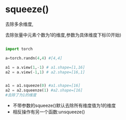 # squeeze()

去除多余维度,

去除张量中元素个数为1的维度,参数为具体维度下标(0开始)

```py

import torch

a=torch.randn(4,4) #[4,4]

a1 = a.view(1,-1) # a1.shape=[1,16]
a2 = a.view(-1,1) # a2.shape=[16,1]


a1 = a1.squeeze(0) #a1.shape=[16]
a2 = a2.squeenze(1) #a2.shape=[16]
#去除了为1的维度

```

- 不带参数的squeeze()默认去除所有维度值为1的维度
- 相反操作有另一个函数:unsqueeze()

